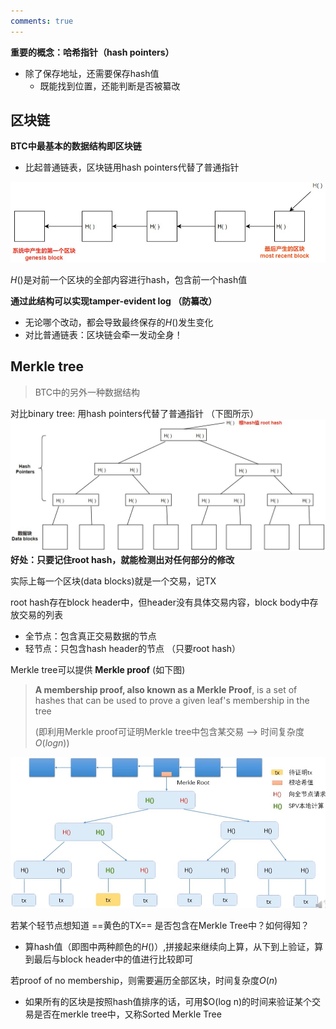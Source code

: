 ```yaml
---
comments: true
---
```


**重要的概念：哈希指针（hash pointers）**

- 除了保存地址，还需要保存hash值
    - 既能找到位置，还能判断是否被纂改

## 区块链

**BTC中最基本的数据结构即区块链**

- 比起普通链表，区块链用hash pointers代替了普通指针 

![](./assets/区块链结构.jpg)

$H()$是对前一个区块的全部内容进行hash，包含前一个hash值

**通过此结构可以实现tamper-evident log （防纂改）**

- 无论哪个改动，都会导致最终保存的$H()$发生变化
- 对比普通链表：区块链会牵一发动全身！

## Merkle tree 

> BTC中的另外一种数据结构

对比binary tree: 用hash pointers代替了普通指针 （下图所示）
![](./assets/merkle_tree.jpg)
**好处：只要记住root hash，就能检测出对任何部分的修改**

实际上每一个区块(data blocks)就是一个交易，记TX

root hash存在block header中，但header没有具体交易内容，block body中存放交易的列表

- 全节点：包含真正交易数据的节点
- 轻节点：只包含hash header的节点 （只要root hash）

Merkle tree可以提供 **Merkle proof** (如下图)

> **A membership proof, also known as a Merkle Proof**, is a set of hashes that can be used to prove a given leaf's membership in the tree
> 
> (即利用Merkle proof可证明Merkle tree中包含某交易 --> 时间复杂度$O(log n)$)

![](./assets/merkle_proof.jpg)

若某个轻节点想知道 ==黄色的TX== 是否包含在Merkle Tree中？如何得知？

- 算hash值（即图中两种颜色的$H()$）,拼接起来继续向上算，从下到上验证，算到最后与block header中的值进行比较即可

若proof of no membership，则需要遍历全部区块，时间复杂度$O(n)$

- 如果所有的区块是按照hash值排序的话，可用$O(log n)的时间来验证某个交易是否在merkle tree中，又称Sorted Merkle Tree